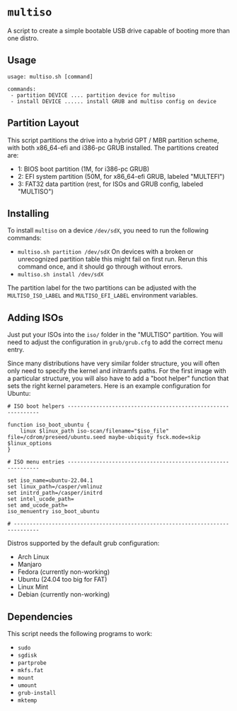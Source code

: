 # `multiso`

A script to create a simple bootable USB drive capable of booting more than one
distro.

## Usage

```
usage: multiso.sh [command]

commands:
 - partition DEVICE .... partition device for multiso
 - install DEVICE ...... install GRUB and multiso config on device
```

## Partition Layout

This script partitions the drive into a hybrid GPT / MBR partition scheme, with
both x86_64-efi and i386-pc GRUB installed. The partitions created are:

- 1: BIOS boot partition (1M, for i386-pc GRUB)
- 2: EFI system partition (50M, for x86_64-efi GRUB, labeled "MULTEFI")
- 3: FAT32 data partition (rest, for ISOs and GRUB config, labeled "MULTISO")

## Installing

To install `multiso` on a device `/dev/sdX`, you need to run the following
commands:

- `multiso.sh partition /dev/sdX`
  On devices with a broken or unrecognized partition table this might fail on
  first run. Rerun this command once, and it should go through without errors.
- `multiso.sh install /dev/sdX`

The partition label for the two partitions can be adjusted with the
`MULTISO_ISO_LABEL` and `MULTISO_EFI_LABEL` environment variables.

## Adding ISOs

Just put your ISOs into the `iso/` folder in the "MULTISO" partition. You will
need to adjust the configuration in `grub/grub.cfg` to add the correct menu
entry.

Since many distributions have very similar folder structure, you will often only
need to specify the kernel and initramfs paths. For the first image with a
particular structure, you will also have to add a "boot helper" function that
sets the right kernel parameters. Here is an example configuration for Ubuntu:

```
# ISO boot helpers -------------------------------------------------------------

function iso_boot_ubuntu {
    linux $linux_path iso-scan/filename="$iso_file" file=/cdrom/preseed/ubuntu.seed maybe-ubiquity fsck.mode=skip $linux_options
}

# ISO menu entries -------------------------------------------------------------

set iso_name=ubuntu-22.04.1
set linux_path=/casper/vmlinuz
set initrd_path=/casper/initrd
set intel_ucode_path=
set amd_ucode_path=
iso_menuentry iso_boot_ubuntu

# ------------------------------------------------------------------------------
```

Distros supported by the default grub configuration:

- Arch Linux
- Manjaro
- Fedora (currently non-working)
- Ubuntu (24.04 too big for FAT)
- Linux Mint
- Debian (currently non-working)

## Dependencies

This script needs the following programs to work:

- `sudo`
- `sgdisk`
- `partprobe`
- `mkfs.fat`
- `mount`
- `umount`
- `grub-install`
- `mktemp`
